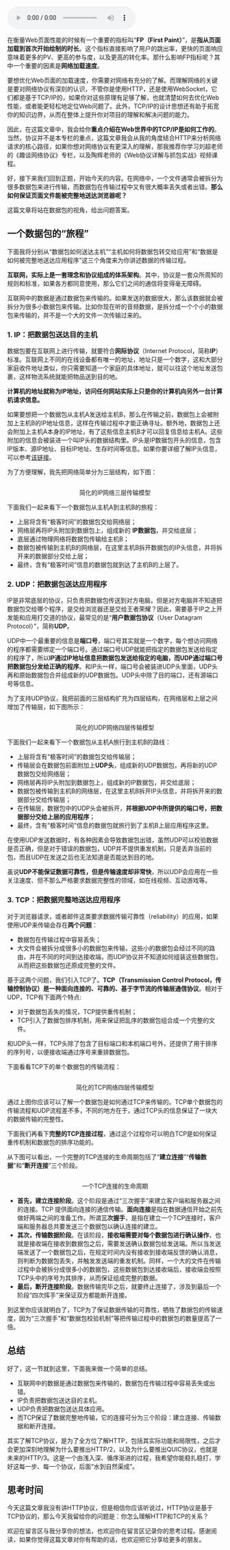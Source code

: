 <audio title="02 _ TCP协议：如何保证页面文件能被完整送达浏览器？" src="https://static001.geekbang.org/resource/audio/98/ab/989fd02dfaccd7c08555afd3ee2138ab.mp3" controls="controls"></audio> 
<p>在衡量Web页面性能的时候有一个重要的指标叫“<strong>FP（First Paint）</strong>”，是<strong>指从页面加载到首次开始绘制的时长</strong>。这个指标直接影响了用户的跳出率，更快的页面响应意味着更多的PV、更高的参与度，以及更高的转化率。那什么影响FP指标呢？其中一个重要的因素是<strong>网络加载速度</strong>。</p><p>要想优化Web页面的加载速度，你需要对网络有充分的了解。而理解网络的关键是要对网络协议有深刻的认识，不管你是使用HTTP，还是使用WebSocket，它们都是基于TCP/IP的，如果你对这些原理有足够了解，也就清楚如何去优化Web性能，或者能更轻松地定位Web问题了。此外，TCP/IP的设计思想还有助于拓宽你的知识边界，从而在整体上提升你对项目的理解和解决问题的能力。</p><p>因此，在这篇文章中，我会给你<strong>重点介绍在Web世界中的TCP/IP是如何工作的</strong>。当然，协议并不是本专栏的重点，这篇文章我会从我的角度结合HTTP来分析网络请求的核心路径，如果你想对网络协议有更深入的理解，那我推荐你学习刘超老师的《趣谈网络协议》专栏，以及陶辉老师的《Web协议详解与抓包实战》视频课程。</p><p>好，接下来我们回到正题，开始今天的内容。在网络中，一个文件通常会被拆分为很多数据包来进行传输，而数据包在传输过程中又有很大概率丢失或者出错。<strong>那么如何保证页面文件能被完整地送达浏览器呢？</strong></p><!-- [[[read_end]]] --><p>这篇文章将站在数据包的视角，给出问题答案。</p><h2>一个数据包的“旅程”</h2><p>下面我将分别从“数据包如何送达主机”“主机如何将数据包转交给应用”和“数据是如何被完整地送达应用程序”这三个角度来为你讲述数据的传输过程。</p><p><strong>互联网，实际上是一套理念和协议组成的体系架构</strong>。其中，协议是一套众所周知的规则和标准，如果各方都同意使用，那么它们之间的通信将变得毫无障碍。</p><p>互联网中的数据是通过数据包来传输的。如果发送的数据很大，那么该数据就会被拆分为很多小数据包来传输。比如你现在听的音频数据，是拆分成一个个小的数据包来传输的，并不是一个大的文件一次传输过来的。</p><h3>1. IP：把数据包送达目的主机</h3><p>数据包要在互联网上进行传输，就要符合<strong>网际协议</strong>（Internet Protocol，简称<strong>IP</strong>）标准。互联网上不同的在线设备都有唯一的地址，地址只是一个数字，这和大部分家庭收件地址类似，你只需要知道一个家庭的具体地址，就可以往这个地址发送包裹，这样物流系统就能把物品送到目的地。</p><p><strong>计算机的地址就称为IP地址，访问任何网站实际上只是你的计算机向另外一台计算机请求信息。</strong></p><p>如果要想把一个数据包从主机A发送给主机B，那么在传输之前，数据包上会被附加上主机B的IP地址信息，这样在传输过程中才能正确寻址。额外地，数据包上还会附加上主机A本身的IP地址，有了这些信息主机B才可以回复信息给主机A。这些附加的信息会被装进一个叫IP头的数据结构里。IP头是IP数据包开头的信息，包含IP版本、源IP地址、目标IP地址、生存时间等信息。如果你要详细了解IP头信息，可以参考<a href="https://zh.wikipedia.org/wiki/%E4%BC%A0%E8%BE%93%E6%8E%A7%E5%88%B6%E5%8D%8F%E8%AE%AE">该链接</a>。</p><p>为了方便理解，我先把网络简单分为三层结构，如下图：</p><p><img src="https://static001.geekbang.org/resource/image/00/4d/00d9bcad0bda1fdb43ead428e89ae74d.png" alt=""></p><center><span class="reference">简化的IP网络三层传输模型</span></center><p>下面我们一起来看下一个数据包从主机A到主机B的旅程：</p><ul>
<li>上层将含有“极客时间”的数据包交给网络层；</li>
<li>网络层再将IP头附加到数据包上，组成新的 <strong>IP数据包</strong>，并交给底层；</li>
<li>底层通过物理网络将数据包传输给主机B；</li>
<li>数据包被传输到主机B的网络层，在这里主机B拆开数据包的IP头信息，并将拆开来的数据部分交给上层；</li>
<li>最终，含有“极客时间”信息的数据包就到达了主机B的上层了。</li>
</ul><h3>2. UDP：把数据包送达应用程序</h3><p>IP是非常底层的协议，只负责把数据包传送到对方电脑，但是对方电脑并不知道把数据包交给哪个程序，是交给浏览器还是交给王者荣耀？因此，需要基于IP之上开发能和应用打交道的协议，最常见的是“<strong>用户数据包协议</strong>（User Datagram Protocol）”，简称<strong>UDP</strong>。</p><p>UDP中一个最重要的信息是<strong>端口号</strong>，端口号其实就是一个数字，每个想访问网络的程序都需要绑定一个端口号。通过端口号UDP就能把指定的数据包发送给指定的程序了，所以<strong>IP通过IP地址信息把数据包发送给指定的电脑，而UDP通过端口号把数据包分发给正确的程序</strong>。和IP头一样，端口号会被装进UDP头里面，UDP头再和原始数据包合并组成新的UDP数据包。UDP头中除了目的端口，还有源端口号等信息。</p><p>为了支持UDP协议，我把前面的三层结构扩充为四层结构，在网络层和上层之间增加了传输层，如下图所示：</p><p><img src="https://static001.geekbang.org/resource/image/3e/ea/3edb673a43f23d84253c52124ce447ea.png" alt=""></p><center><span class="reference">简化的UDP网络四层传输模型</span></center><p>下面我们一起来看下一个数据包从主机A旅行到主机B的路线：</p><ul>
<li>上层将含有“极客时间”的数据包交给传输层；</li>
<li>传输层会在数据包前面附加上<strong>UDP头</strong>，组成新的UDP数据包，再将新的UDP数据包交给网络层；</li>
<li>网络层再将IP头附加到数据包上，组成新的IP数据包，并交给底层；</li>
<li>数据包被传输到主机B的网络层，在这里主机B拆开IP头信息，并将拆开来的数据部分交给传输层；</li>
<li>在传输层，数据包中的UDP头会被拆开，<strong>并根据UDP中所提供的端口号，把数据部分交给上层的应用程序</strong>；</li>
<li>最终，含有“极客时间”信息的数据包就旅行到了主机B上层应用程序这里。</li>
</ul><p>在使用UDP发送数据时，有各种因素会导致数据包出错，虽然UDP可以校验数据是否正确，但是对于错误的数据包，UDP并不提供重发机制，只是丢弃当前的包，而且UDP在发送之后也无法知道是否能达到目的地。</p><p>虽说<strong>UDP不能保证数据可靠性，但是传输速度却非常快</strong>，所以UDP会应用在一些关注速度、但不那么严格要求数据完整性的领域，如在线视频、互动游戏等。</p><h3>3. TCP：把数据完整地送达应用程序</h3><p>对于浏览器请求，或者邮件这类要求数据传输可靠性（reliability）的应用，如果使用UDP来传输会存在<strong>两个问题</strong>：</p><ul>
<li>数据包在传输过程中容易丢失；</li>
<li>大文件会被拆分成很多小的数据包来传输，这些小的数据包会经过不同的路由，并在不同的时间到达接收端，而UDP协议并不知道如何组装这些数据包，从而把这些数据包还原成完整的文件。</li>
</ul><p>基于这两个问题，我们引入TCP了。<strong>TCP（Transmission Control Protocol，传输控制协议）是一种面向连接的、可靠的、基于字节流的传输层通信协议</strong>。相对于UDP，TCP有下面两个特点:</p><ul>
<li>对于数据包丢失的情况，TCP提供重传机制；</li>
<li>TCP引入了数据包排序机制，用来保证把乱序的数据包组合成一个完整的文件。</li>
</ul><p>和UDP头一样，TCP头除了包含了目标端口和本机端口号外，还提供了用于排序的序列号，以便接收端通过序号来重排数据包。</p><p>下面看看TCP下的单个数据包的传输流程：</p><p><img src="https://static001.geekbang.org/resource/image/94/32/943ac29f7d5b45a8861b0cde5da99032.png" alt=""></p><center><span class="reference">简化的TCP网络四层传输模型</span></center><p>通过上图你应该可以了解一个数据包是如何通过TCP来传输的。TCP单个数据包的传输流程和UDP流程差不多，不同的地方在于，通过TCP头的信息保证了一块大的数据传输的完整性。</p><p>下面我们再看下<strong>完整的TCP连接过程</strong>，通过这个过程你可以明白TCP是如何保证重传机制和数据包的排序功能的。</p><p>从下图可以看出，一个完整的TCP连接的生命周期包括了“<strong>建立连接</strong>”“<strong>传输数据</strong>”和“<strong>断开连接</strong>”三个阶段。</p><p><img src="https://static001.geekbang.org/resource/image/44/44/440ee50de56edc27c6b3c992b3a25844.png" alt=""></p><center><span class="reference">一个TCP连接的生命周期</span></center><ul>
<li><strong>首先，建立连接阶段</strong>。这个阶段是通过“三次握手”来建立客户端和服务器之间的连接。TCP 提供面向连接的通信传输。<strong>面向连接</strong>是指在数据通信开始之前先做好两端之间的准备工作。所谓<strong>三次握手</strong>，是指在建立一个TCP连接时，客户端和服务器总共要发送三个数据包以确认连接的建立。</li>
<li><strong>其次，传输数据阶段</strong>。在该阶段，<strong>接收端需要对每个数据包进行确认操作</strong>，也就是接收端在接收到数据包之后，需要发送确认数据包给发送端。所以当发送端发送了一个数据包之后，在规定时间内没有接收到接收端反馈的确认消息，则判断为数据包丢失，并触发发送端的重发机制。同样，一个大的文件在传输过程中会被拆分成很多小的数据包，这些数据包到达接收端后，接收端会按照TCP头中的序号为其排序，从而保证组成完整的数据。</li>
<li><strong>最后，断开连接阶段</strong>。数据传输完毕之后，就要终止连接了，涉及到最后一个阶段“四次挥手”来保证双方都能断开连接。</li>
</ul><p>到这里你应该就明白了，TCP为了保证数据传输的可靠性，牺牲了数据包的传输速度，因为“三次握手”和“数据包校验机制”等把传输过程中的数据包的数量提高了一倍。</p><h2>总结</h2><p>好了，这一节就到这里，下面我来做一个简单的总结。</p><ul>
<li>互联网中的数据是通过数据包来传输的，数据包在传输过程中容易丢失或出错。</li>
<li>IP负责把数据包送达目的主机。</li>
<li>UDP负责把数据包送达具体应用。</li>
<li>而TCP保证了数据完整地传输，它的连接可分为三个阶段：建立连接、传输数据和断开连接。</li>
</ul><p>其实了解TCP协议，是为了全方位了解HTTP，包括其实际功能和局限性，之后才会更加深刻地理解为什么要推出HTTP/2，以及为什么要推出QUIC协议，也就是未来的HTTP/3。这是一个由浅入深、循序渐进的过程，我希望你能稳扎稳打，学好这每一步、每一个协议，后面“水到自然渠成”。</p><h2>思考时间</h2><p>今天这篇文章我没有讲HTTP协议，但是相信你应该听说过，HTTP协议是基于TCP协议的，那么今天我留给你的问题是：你怎么理解HTTP和TCP的关系？</p><p>欢迎在留言区与我分享你的想法，也欢迎你在留言区记录你的思考过程。感谢阅读，如果你觉得这篇文章对你有帮助的话，也欢迎把它分享给更多的朋友。</p><p></p>